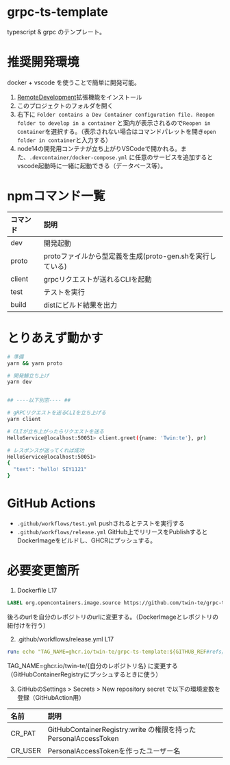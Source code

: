 # grpc-ts-template

typescript & grpc のテンプレート。

# 推奨開発環境
docker + vscode を使うことで簡単に開発可能。

1. [RemoteDevelopment](https://marketplace.visualstudio.com/items?itemName=ms-vscode-remote.vscode-remote-extensionpack)拡張機能をインストール
2. このプロジェクトのフォルダを開く
3. 右下に `Folder contains a Dev Container configuration file. Reopen folder to develop in a container` と案内が表示されるので`Reopen in Container`を選択する。（表示されない場合はコマンドパレットを開き`open folder in container`と入力する）
4. node14の開発用コンテナが立ち上がりVSCodeで開かれる。また、`.devcontainer/docker-compose.yml` に任意のサービスを追加するとvscode起動時に一緒に起動できる（データベース等）。

# npmコマンド一覧

|コマンド|説明|
|:--|:--|
|dev| 開発起動|
|proto|protoファイルから型定義を生成(proto-gen.shを実行している)|
|client|grpcリクエストが送れるCLIを起動|
|test|テストを実行|
|build|distにビルド結果を出力|

# とりあえず動かす
```bash
# 準備
yarn && yarn proto

# 開発鯖立ち上げ
yarn dev


## ----以下別窓---- ##

# gRPCリクエストを送るCLIを立ち上げる
yarn client

# CLIが立ち上がったらリクエストを送る
HelloService@localhost:50051> client.greet({name: 'Twin:te'}, pr)

# レスポンスが返ってくれば成功
HelloService@localhost:50051> 
{
  "text": "hello! SIY1121"
}

```

# GitHub Actions
- `.github/workflows/test.yml` pushされるとテストを実行する
- `.github/workflows/release.yml` GitHub上でリリースをPublishするとDockerImageをビルドし、GHCRにプッシュする。

# 必要変更箇所

1. Dockerfile L17
```dockerfile
LABEL org.opencontainers.image.source https://github.com/twin-te/grpc-ts-template
```
後ろのurlを自分のレポジトリのurlに変更する。（DockerImageとレポジトリの紐付けを行う）

2. .github/workflows/release.yml L17
```yml
run: echo "TAG_NAME=ghcr.io/twin-te/grpc-ts-template:${GITHUB_REF#refs/*/}" >> $GITHUB_ENV
```
TAG_NAME=ghcr.io/twin-te/{自分のレポジトリ名} に変更する（GitHubContainerRegistryにプッシュするときに使う）

3. GitHubのSettings > Secrets > New repository secret で以下の環境変数を登録（GitHubAction用）

|名前|説明|
|:---|:---|
|CR_PAT| GitHubContainerRegistry:write の権限を持ったPersonalAccessToken|
|CR_USER|PersonalAccessTokenを作ったユーザー名|